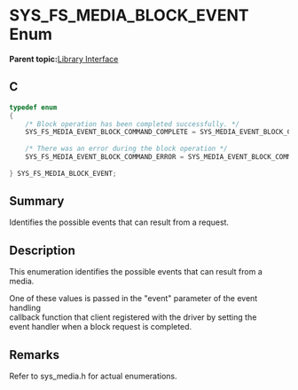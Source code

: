 # SYS\_FS\_MEDIA\_BLOCK\_EVENT Enum

**Parent topic:**[Library Interface](GUID-42556FDF-A632-49FE-8A5E-9303A926578C.md)

## C

```c
typedef enum
{
    /* Block operation has been completed successfully. */
    SYS_FS_MEDIA_EVENT_BLOCK_COMMAND_COMPLETE = SYS_MEDIA_EVENT_BLOCK_COMMAND_COMPLETE,
    
    /* There was an error during the block operation */
    SYS_FS_MEDIA_EVENT_BLOCK_COMMAND_ERROR = SYS_MEDIA_EVENT_BLOCK_COMMAND_ERROR
    
} SYS_FS_MEDIA_BLOCK_EVENT;

```

## Summary

Identifies the possible events that can result from a request.

## Description

This enumeration identifies the possible events that can result from a<br />media.

One of these values is passed in the "event" parameter of the event handling<br />callback function that client registered with the driver by setting the<br />event handler when a block request is completed.

## Remarks

Refer to sys\_media.h for actual enumerations.

